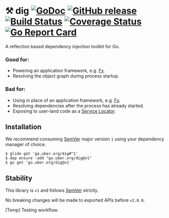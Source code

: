 # :hammer_and_pick: dig [![GoDoc][doc-img]][doc] [![GitHub release][release-img]][release] [![Build Status][ci-img]][ci] [![Coverage Status][cov-img]][cov] [![Go Report Card][report-card-img]][report-card]

A reflection based dependency injection toolkit for Go.

### Good for:

* Powering an application framework, e.g. [Fx](https://github.com/uber-go/fx).
* Resolving the object graph during process startup.

### Bad for:

* Using in place of an application framework, e.g. [Fx](https://github.com/uber-go/fx).
* Resolving dependencies after the process has already started.
* Exposing to user-land code as a [Service Locator](https://martinfowler.com/articles/injection.html#UsingAServiceLocator).

## Installation

We recommend consuming [SemVer](http://semver.org/) major version `1` using
your dependency manager of choice.

```
$ glide get 'go.uber.org/dig#^1'
$ dep ensure -add "go.uber.org/dig@v1"
$ go get 'go.uber.org/dig@v1'
```

## Stability

This library is `v1` and follows [SemVer](http://semver.org/) strictly.

No breaking changes will be made to exported APIs before `v2.0.0`.

[Temp] Testing workflow.

[doc-img]: http://img.shields.io/badge/GoDoc-Reference-blue.svg
[doc]: https://godoc.org/go.uber.org/dig

[release-img]: https://img.shields.io/github/release/uber-go/dig.svg
[release]: https://github.com/uber-go/dig/releases

[ci-img]: https://img.shields.io/travis/uber-go/dig/master.svg
[ci]: https://travis-ci.com/uber-go/dig/branches

[cov-img]: https://codecov.io/gh/uber-go/dig/branch/master/graph/badge.svg
[cov]: https://codecov.io/gh/uber-go/dig/branch/master

[report-card-img]: https://goreportcard.com/badge/github.com/uber-go/dig
[report-card]: https://goreportcard.com/report/github.com/uber-go/dig
